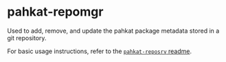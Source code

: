 # pahkat-repomgr

Used to add, remove, and update the pahkat package metadata stored in a git repository.

For basic usage instructions, refer to the [`pahkat-reposrv` readme](https://github.com/divvun/pahkat-reposrv#development).